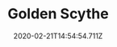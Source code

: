 ---
templateKey: blog-post
title: Golden Scythe
type: tool
description: 
featuredpost: false
date: 2020-02-21T14:54:54.711Z
featuredimage: /img/Golden_Scythe.png
tags:
  - Quarry Mine
---